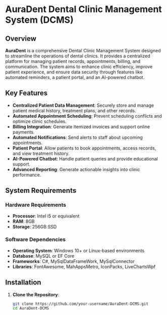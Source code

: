 # AuraDent Dental Clinic Management System (DCMS)

## Overview

**AuraDent** is a comprehensive Dental Clinic Management System designed to streamline the operations of dental clinics. It provides a centralized platform for managing patient records, appointments, billing, and communication. The system aims to enhance clinic efficiency, improve patient experience, and ensure data security through features like automated reminders, a patient portal, and an AI-powered chatbot.

## Key Features

- **Centralized Patient Data Management**: Securely store and manage patient medical history, treatment plans, and other records.
- **Automated Appointment Scheduling**: Prevent scheduling conflicts and optimize clinic schedules.
- **Billing Integration**: Generate itemized invoices and support online payments.
- **Automated Notifications**: Send alerts to staff about upcoming appointments.
- **Patient Portal**: Allow patients to book appointments, access records, and view treatment history.
- **AI-Powered Chatbot**: Handle patient queries and provide educational support.
- **Advanced Reporting**: Generate actionable insights into clinic performance.

## System Requirements

### Hardware Requirements
- **Processor**: Intel i5 or equivalent
- **RAM**: 8GB
- **Storage**: 256GB SSD

### Software Dependencies
- **Operating System**: Windows 10+ or Linux-based environments
- **Database**: MySQL or EF Core
- **Frameworks**: C#, MySqlDataFrameWork, MySqlConnector
- **Libraries**: FontAwesome, MahAppsMetro, IconPacks, LiveChartsWpf

## Installation

1. **Clone the Repository**:
   ```bash
   git clone https://github.com/your-username/AuraDent-DCMS.git
   cd AuraDent-DCMS
